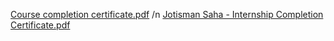 [Course completion certificate.pdf](https://github.com/user-attachments/files/16465035/Course.completion.certificate.pdf)
/n [Jotisman Saha - Internship  Completion Certificate.pdf](https://github.com/user-attachments/files/16465036/Jotisman.Saha.-.Internship.Completion.Certificate.pdf)
